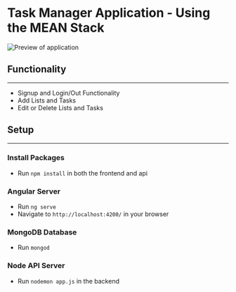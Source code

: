 # Task Manager Application - Using the MEAN Stack

![Preview of application](/images/app-preview.jpg)

## Functionality
---

- Signup and Login/Out Functionality
- Add Lists and Tasks
- Edit or Delete Lists and Tasks

## Setup
---

### Install Packages
- Run `npm install` in both the frontend and api

### Angular Server
- Run `ng serve`
- Navigate to `http://localhost:4200/` in your browser

### MongoDB Database
- Run `mongod`

### Node API Server
- Run `nodemon app.js` in the backend